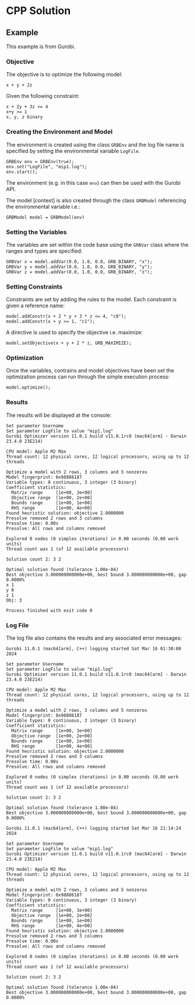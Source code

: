 # CPP Solution

## Example
This example is from Gurobi.

### Objective
The objective is to optimize the following model:

```text
x + y + 2z
```

Given the following constraint:

```text
x + 2y + 3z <= 4
x+y >= 1
x, y, z binary
```

### Creating the Environment and Model
The environment is created using the class `GRBEnv` and the log file name is specified by setting the environmental variable
`LogFile`.

```text
GRBEnv env = GRBEnv(true);
env.set("LogFile", "mip1.log");
env.start();
```

The environment (e.g. in this case `env`) can then be used with the Gurobi API.

The model [context] is also created through the class `GRBModel` referencing the environmental variable i.e.:

```text
GRBModel model = GRBModel(env)
```

### Setting the Variables
The variables are set within the code base using the `GRBVar` class where the ranges and types are specified:

```text
GRBVar x = model.addVar(0.0, 1.0, 0.0, GRB_BINARY, "x");
GRBVar y = model.addVar(0.0, 1.0, 0.0, GRB_BINARY, "y");
GRBVar z = model.addVar(0.0, 1.0, 0.0, GRB_BINARY, "z");
```

### Setting Constraints
Constraints are set by adding the rules to the model.  Each constraint is given a reference name:

```text
model.addConstr(x + 2 * y + 3 * z <= 4, "c0");
model.addConstr(x + y >= 1, "c1");
```

A directive is used to specify the objective i.e. maximize:

```text
model.setObjective(x + y + 2 * z, GRB_MAXIMIZE);
```

### Optimization
Once the variables, contrains and model objectives have been set the optimization process can run through the simple
execution process:

```text
model.optimize();
```

### Results
The results will be displayed at the console:

```text
Set parameter Username
Set parameter LogFile to value "mip1.log"
Gurobi Optimizer version 11.0.1 build v11.0.1rc0 (mac64[arm] - Darwin 23.4.0 23E214)

CPU model: Apple M2 Max
Thread count: 12 physical cores, 12 logical processors, using up to 12 threads

Optimize a model with 2 rows, 3 columns and 5 nonzeros
Model fingerprint: 0x98886187
Variable types: 0 continuous, 3 integer (3 binary)
Coefficient statistics:
  Matrix range     [1e+00, 3e+00]
  Objective range  [1e+00, 2e+00]
  Bounds range     [1e+00, 1e+00]
  RHS range        [1e+00, 4e+00]
Found heuristic solution: objective 2.0000000
Presolve removed 2 rows and 3 columns
Presolve time: 0.00s
Presolve: All rows and columns removed

Explored 0 nodes (0 simplex iterations) in 0.00 seconds (0.00 work units)
Thread count was 1 (of 12 available processors)

Solution count 2: 3 2 

Optimal solution found (tolerance 1.00e-04)
Best objective 3.000000000000e+00, best bound 3.000000000000e+00, gap 0.0000%
x 1
y 0
z 1
Obj: 3

Process finished with exit code 0
```

### Log File
The log file also contains the results and any associated error messages:

```text
Gurobi 11.0.1 (mac64[arm], C++) logging started Sat Mar 16 01:30:00 2024

Set parameter Username
Set parameter LogFile to value "mip1.log"
Gurobi Optimizer version 11.0.1 build v11.0.1rc0 (mac64[arm] - Darwin 23.4.0 23E214)

CPU model: Apple M2 Max
Thread count: 12 physical cores, 12 logical processors, using up to 12 threads

Optimize a model with 2 rows, 3 columns and 5 nonzeros
Model fingerprint: 0x98886187
Variable types: 0 continuous, 3 integer (3 binary)
Coefficient statistics:
  Matrix range     [1e+00, 3e+00]
  Objective range  [1e+00, 2e+00]
  Bounds range     [1e+00, 1e+00]
  RHS range        [1e+00, 4e+00]
Found heuristic solution: objective 2.0000000
Presolve removed 2 rows and 3 columns
Presolve time: 0.00s
Presolve: All rows and columns removed

Explored 0 nodes (0 simplex iterations) in 0.00 seconds (0.00 work units)
Thread count was 1 (of 12 available processors)

Solution count 2: 3 2 

Optimal solution found (tolerance 1.00e-04)
Best objective 3.000000000000e+00, best bound 3.000000000000e+00, gap 0.0000%

Gurobi 11.0.1 (mac64[arm], C++) logging started Sat Mar 16 21:14:24 2024

Set parameter Username
Set parameter LogFile to value "mip1.log"
Gurobi Optimizer version 11.0.1 build v11.0.1rc0 (mac64[arm] - Darwin 23.4.0 23E214)

CPU model: Apple M2 Max
Thread count: 12 physical cores, 12 logical processors, using up to 12 threads

Optimize a model with 2 rows, 3 columns and 5 nonzeros
Model fingerprint: 0x98886187
Variable types: 0 continuous, 3 integer (3 binary)
Coefficient statistics:
  Matrix range     [1e+00, 3e+00]
  Objective range  [1e+00, 2e+00]
  Bounds range     [1e+00, 1e+00]
  RHS range        [1e+00, 4e+00]
Found heuristic solution: objective 2.0000000
Presolve removed 2 rows and 3 columns
Presolve time: 0.00s
Presolve: All rows and columns removed

Explored 0 nodes (0 simplex iterations) in 0.00 seconds (0.00 work units)
Thread count was 1 (of 12 available processors)

Solution count 2: 3 2 

Optimal solution found (tolerance 1.00e-04)
Best objective 3.000000000000e+00, best bound 3.000000000000e+00, gap 0.0000%
```